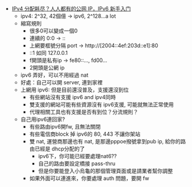 - [IPv4 分配耗尽？人人都有的公网 IP，IPv6 新手入门](https://www.youtube.com/watch?v=dQ1AMXAiEJk)
    - ipv4: 2^32, 42個億 → ipv6, 2^128…a lot
    - 縮寫規則
        - 很多0可以變成一個0
        - 連續的 0:0 → ::
        - 上網要框號分隔 port → http://[2004::4ef:203d::e1]:80
        - ::1 如同 127.0.0.1
        - f開頭是私有ip → fe80::…, fd00…
        - 2開頭是公網 ip
    - ipv6 弄好，可以不用經過 nat
    - 好處：自己可以開 server, 連到家裡
    - 上網用 ipv6: 但是目前還沒普及，支援還沒到位
        - 有些網站沒有支援 ipv6 and ipv4同時
        - 雙支援的網站可能有些資源沒有 ipv6支援, 可能就無法正常使用
        - 代理相關工具也有支援是否有到位？分流規則？
    - 自己用ipv6連回家?
        - 有些路由ipv6開fw, 且無法關閉
        - 有些電信商block 掉 ipv6的 80, 443 不讓你架站
        - 雙 nat, 運營商那邊也有 nat, 是那邊pppoe撥號拿到pub ip, 給你的路由已經是 dhcp分配的了
            - ipv6下，你可能已經要處理nat6??
            - 自己的路由要設定橋接 pass-thru
            - 但是你要能登入小烏龜的那個管理頁面或是請業者幫你調整
        - 如果外面可以連進來，你要處理 auth 問題，要開 fw